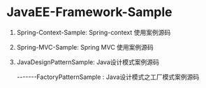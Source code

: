 # JavaEE-Framework-Sample

1. Spring-Context-Sample: Spring-context 使用案例源码

2. Spring-MVC-Sample:  Spring MVC 使用案例源码

3. JavaDesignPatternSample: Java设计模式案例源码

   -------FactoryPatternSample : Java设计模式之工厂模式案例源码
